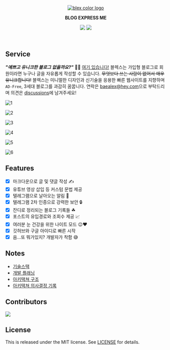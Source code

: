 <p align="center">
    <a href="https://github.com/baealex/BLEX">
        <img alt="blex color logo" src="https://user-images.githubusercontent.com/35596687/76856570-de2b8a80-6896-11ea-8827-fc2f1966fa23.png">
    </a>
</p>

<p align="center">
    <strong>BLOG EXPRESS ME</strong>
</p>

<p align="center">
    <img src="https://img.shields.io/badge/nextjs-10.0.8-yellow?style=flat-square">
    <img src="https://img.shields.io/badge/django-3.2-blue?style=flat-square">
</p>

<br>

## Service

***"예쁘고 유니크한 블로그 없을까요?"*** 🙋‍♂️ [여기 있습니다!](https://blex.me) 블렉스는 가입형 블로그로 회원이라면 누구나 글을 자유롭게 작성할 수 있습니다. ~~무엇보다 쓰는 사람이 없어서 매우 유니크합니다!~~ 블렉스는 미니멀한 디자인과 신기술을 응용한 빠른 웹사이트를 지향하며 `AD-Free`, 3세대 블로그를 과감히 꿈꿉니다. 연락은 [baealex@hey.com](mailto:baealex@hey.com)으로 부탁드리며 의견은 [discussions](https://github.com/baealex/BLEX/discussions)에 남겨주세요!

![1](https://user-images.githubusercontent.com/35596687/120072037-bce64100-c0cc-11eb-95d3-900608dfd7ad.png)

![2](https://user-images.githubusercontent.com/35596687/120072041-beb00480-c0cc-11eb-8b0a-c051fe5d071b.png)

![3](https://user-images.githubusercontent.com/35596687/120072042-bfe13180-c0cc-11eb-8bb3-3a1415339a53.png)

![4](https://user-images.githubusercontent.com/35596687/120072044-c079c800-c0cc-11eb-9aef-33b33343a869.png)

![5](https://user-images.githubusercontent.com/35596687/120072045-c2438b80-c0cc-11eb-820e-22bbf7174743.png)

![6](https://user-images.githubusercontent.com/35596687/120072046-c2438b80-c0cc-11eb-857d-684c56b21bfd.png)



## Features

- [x] 마크다운으로 글 및 댓글 작성 ✍
- [x] 유튜브 영상 삽입 등 커스텀 문법 제공
- [x] 텔레그램으로 날아오는 알림 🚀
- [x] 텔레그램 2차 인증으로 강력한 보안 🔒
- [x] 잔디로 정리되는 블로그 기록들 ☘
- [x] 포스트의 유입경로와 조회수 제공 📈
- [x] 여러분 눈 건강을 위한 나이트 모드 😉❤
- [x] 깃허브와 구글 아이디로 빠른 시작
- [x] 음...또 뭐가있지? 개발자가 착함 😅

## Notes

- [기술스택](https://www.notion.so/676c4c14c9804d6e9c5bba6eb68059eb)
- [개발 플래닝](https://www.notion.so/9b8b5cac32d947aa9396d9f57f2410be)
- [아키택쳐 구조](ARCHITECTURE.md)
- [아키택쳐 의사결정 기록](https://www.notion.so/3610dd49ba1f4403b154e0a27bcc3753)

## Contributors

<a href="https://github.com/baealex/BLEX/graphs/contributors">
  <img src="https://contributors-img.web.app/image?repo=baealex/BLEX" />
</a>

## License

This is released under the MIT license. See [LICENSE](LICENSE) for details.
